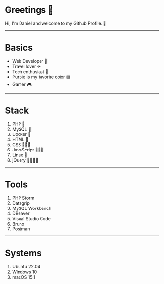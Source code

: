 
# Greetings 🎉
Hi, I'm Daniel and welcome to my Github Profile. 🦑

---
# Basics

- Web Developer 🐘
- Travel lover ✈
- Tech enthusiast 📱
- Purple is my favorite color 🟪
- Gamer 🎮

---

# Stack 
1. PHP 🐘
2. MySQL 🐬
3. Docker 🐳
4. HTML 🔖
5. CSS 💇🏾‍♂️
6. JavaScript 👨🏽‍💻
7. Linux 📀
8. jQuery 👨🏽‍💻✨

---

# Tools
1. PHP Storm
2. Datagrip
3. MySQL Workbench
4. DBeaver
5. Visual Studio Code
6. Bruno
7. Postman

---

# Systems
1. Ubuntu 22.04
2. Windows 10
3. macOS 15.1

